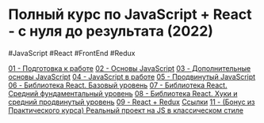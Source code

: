 # Полный курс по JavaScript + React - с нуля до результата (2022)
#JavaScript #React #FrontEnd #Redux

[01 - Подготовка к работе](_lessons/01%20-%20Подготовка%20к%20работе.md)
[02 - Основы JavaScript](_lessons/02%20-%20Основы%20JavaScript.md)
[03 - Дополнительные основы JavaScript](_lessons/03%20-%20Дополнительные%20основы%20JavaScript.md)
[04 - JavaScript в работе](_lessons/04%20-%20JavaScript%20в%20работе.md)
[05 - Продвинутый JavaScript](_lessons/05%20-%20Продвинутый%20JavaScript.md)
[06 - Библиотека React. Базовый уровень](_lessons/06%20-%20Библиотека%20React.%20Базовый%20уровень.md)
[07 - Библиотека React. Средний фундаментальный уровень](_lessons/07%20-%20Библиотека%20React.%20Средний%20фундаментальный%20уровень.md)
[08 - Библиотека React. Хуки и средний продвинутый уровень](_lessons/08%20-%20Библиотека%20React.%20Хуки%20и%20средний%20продвинутый%20уровень.md)
[09 - React + Redux](_lessons/09%20-%20React%20+%20Redux.md)
[Ссылки](_lessons/Ссылки.md)
[11 - (Бонус из Практического курса) Реальный проект на JS в классическом стиле](_lessons/11%20-%20(Бонус%20из%20Практического%20курса)%20Реальный%20проект%20на%20JS%20в%20классическом%20стиле.md)